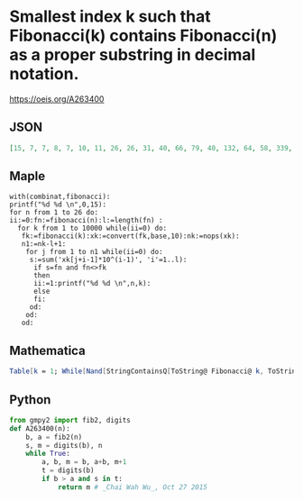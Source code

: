 # Smallest index k such that Fibonacci\(k\) contains Fibonacci\(n\) as a proper substring in decimal notation\.
https://oeis.org/A263400
## JSON
```JSON
[15, 7, 7, 8, 7, 10, 11, 26, 26, 31, 40, 66, 79, 40, 132, 64, 58, 339, 433, 387, 254, 1158, 691, 74, 623, 1450, 3136, 3867, 1066, 1801, 953, 10392, 6051, 4677, 6092, 7445, 17382, 19526, 27332, 28226, 102495, 84345, 36245, 44281, 102373, 238850, 163880, 308518]
```
## Maple
```Maple
with(combinat,fibonacci):
printf("%d %d \n",0,15):
for n from 1 to 26 do:
ii:=0:fn:=fibonacci(n):l:=length(fn) :
  for k from 1 to 10000 while(ii=0) do:
   fk:=fibonacci(k):xk:=convert(fk,base,10):nk:=nops(xk):
   n1:=nk-l+1:
    for j from 1 to n1 while(ii=0) do:
     s:=sum('xk[j+i-1]*10^(i-1)', 'i'=1..l):
      if s=fn and fn<>fk
      then
      ii:=1:printf("%d %d \n",n,k):
      else
      fi:
     od:
    od:
   od:
```
## Mathematica
```Mathematica
Table[k = 1; While[Nand[StringContainsQ[ToString@ Fibonacci@ k, ToString@ Fibonacci@ n], Fibonacci@ k != Fibonacci@ n], k++]; k, {n, 0, 38}] (* _Michael De Vlieger_, Oct 19 2015 *)
```
## Python
```Python
from gmpy2 import fib2, digits
def A263400(n):
    b, a = fib2(n)
    s, m = digits(b), n
    while True:
        a, b, m = b, a+b, m+1
        t = digits(b)
        if b > a and s in t:
            return m # _Chai Wah Wu_, Oct 27 2015
```
